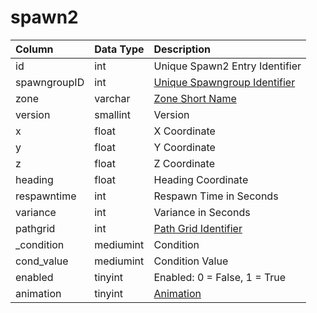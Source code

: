 # spawn2

| Column | Data Type | Description |
| :--- | :--- | :--- |
| id | int | Unique Spawn2 Entry Identifier |
| spawngroupID | int | [Unique Spawngroup Identifier](spawngroup.md) |
| zone | varchar | [Zone Short Name](../../../../categories/zones/zone-list) |
| version | smallint | Version |
| x | float | X Coordinate |
| y | float | Y Coordinate |
| z | float | Z Coordinate |
| heading | float | Heading Coordinate |
| respawntime | int | Respawn Time in Seconds |
| variance | int | Variance in Seconds |
| pathgrid | int | [Path Grid Identifier](../../../schema/categories/grids/grid.md) |
| _condition | mediumint | Condition |
| cond_value | mediumint | Condition Value |
| enabled | tinyint | Enabled: 0 = False, 1 = True |
| animation | tinyint | [Animation](../../../../categories/npc/npc-animation-types) |


